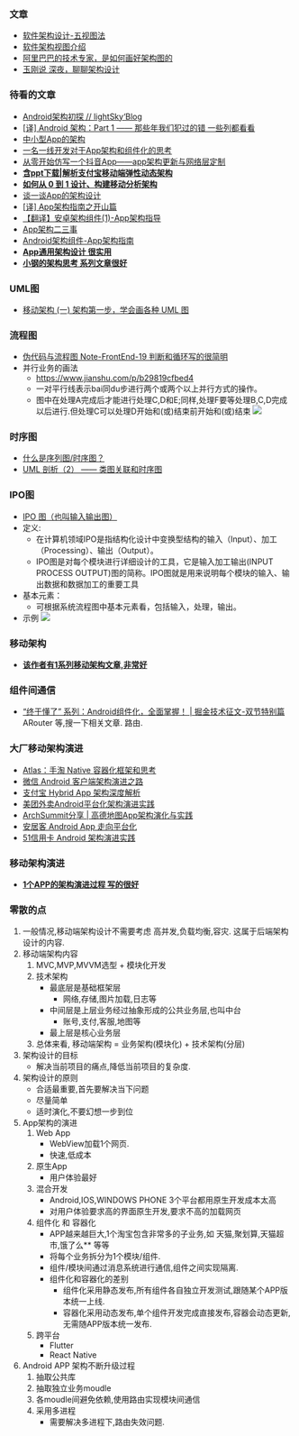 ### 文章
- [软件架构设计-五视图法](https://www.cnblogs.com/pinenut/p/11811896.html)
- [软件架构视图介绍](https://www.jianshu.com/p/44e60742dba0)
- [阿里巴巴的技术专家，是如何画好架构图的](https://mp.weixin.qq.com/s/G5Syqq1Ofxp4VFwEJOHSbg)
- [玉刚说 深夜，聊聊架构设计](https://mp.weixin.qq.com/s/h8cx-pYmhEKQbVg2ZxoIVQ)

### 待看的文章
- [Android架构初探 // lightSky‘Blog](https://mp.weixin.qq.com/s?__biz=MzI3MDE0NzYwNA==&mid=2651433464&idx=1&sn=5acb13e455a4fc6d5b0473f231abbfff&scene=1&srcid=0605aFvvpJNoDcqFgj49Ajcn&key=f5c31ae61525f82e640ae4586cc3885ab3971cc571769fa2616a7fc4ef7e56204bed6af8549ff920ad9653ffac280b35&ascene=0&uin=Mjc3OTU3Nzk1&devicetype=iMac%20MacBookPro10,1%20OSX%20OSX%2010.10.5%20build(14F1808)&version=11020201&pass_ticket=Yfzg8hN3fuLjjXoQDSG+BKWgRxryyVOFVwGFzsu7nB/gSZp9gdXJS/udxKZSNLan)
- [[译] Android 架构：Part 1 —— 那些年我们犯过的错 一些列都看看](https://juejin.im/post/6844903888735207431)
- [中小型App的架构](https://juejin.im/post/6844903542189195271)
- [一名一线开发对于App架构和组件化的思考](https://juejin.im/post/6844903838571298823)
- [从零开始仿写一个抖音App——app架构更新与网络层定制](https://juejin.im/post/6844903687563788301)
- [**含ppt下载|解析支付宝移动端弹性动态架构**](https://tech.antfin.com/community/articles/815)
- [**如何从 0 到 1 设计、构建移动分析架构**](https://tech.antfin.com/community/articles/402)
- [谈一谈App的架构设计](https://juejin.im/post/6844904146718425101)
- [[译] App架构指南之开山篇](https://juejin.im/post/6844903573508063239)
- [【翻译】安卓架构组件(1)-App架构指导](https://www.jianshu.com/p/349f4791a668)
- [App架构二三事](https://juejin.im/post/6844904147636994055)
- [Android架构组件-App架构指南](https://blog.csdn.net/guiying712/article/details/78474177)
- [**App通用架构设计 很实用**](https://www.jianshu.com/p/960fa481e362)
- [**小钢的架构思考 系列文章很好**](https://keeganlee.me/post/architecture/20160621/)

### UML图
- [移动架构 (一) 架构第一步，学会画各种 UML 图](https://juejin.im/post/6844903891067207693)

### 流程图
- [伪代码与流程图 Note-FrontEnd-19 判断和循环写的很简明](https://juejin.im/post/6844904082985975815)
- 并行业务的画法
	- https://www.jianshu.com/p/b29819cfbed4
    - 一对平行线表示bai同du步进行两个或两个以上并行方式的操作。
    - 图中在处理A完成后才能进行处理C,D和E;同样,处理F要等处理B,C,D完成以后进行.但处理C可以处理D开始和(或)结束前开始和(或)结束
	![](https://p3-juejin.byteimg.com/tos-cn-i-k3u1fbpfcp/cd4f830dd4dc41a7a51cb3d16890215a~tplv-k3u1fbpfcp-watermark.image)

### 时序图
- [什么是序列图/时序图？](https://juejin.im/post/6844903861707096072)
- [UML 剖析（2） —— 类图关联和时序图](https://juejin.im/post/6844903555640508424)

### IPO图
- [IPO 图（也叫输入输出图）](https://blog.csdn.net/tgbyn/article/details/53365549)
- 定义:
	- 在计算机领域IPO是指结构化设计中变换型结构的输入（Input）、加工（Processing）、输出（Output）。
    - IPO图是对每个模块进行详细设计的工具，它是输入加工输出(INPUT PROCESS OUTPUT)图的简称。IPO图就是用来说明每个模块的输入、输出数据和数据加工的重要工具
- 基本元素：
	- 可根据系统流程图中基本元素看，包括输入，处理，输出。
- 示例
	![](https://p9-juejin.byteimg.com/tos-cn-i-k3u1fbpfcp/68f901117d454cd9b4089ff013946ccd~tplv-k3u1fbpfcp-watermark.image)

### 移动架构
- [**该作者有1系列移动架构文章,非常好**](https://juejin.im/post/6844903891067207693)

### 组件间通信
- [“终于懂了” 系列：Android组件化，全面掌握！ | 掘金技术征文-双节特别篇](https://juejin.im/post/6881116198889586701)
ARouter 等,搜一下相关文章. 路由.

### 大厂移动架构演进
- [Atlas：手淘 Native 容器化框架和思考](https://www.infoq.cn/article/shoutao-atlas/)
- [微信 Android 客户端架构演进之路](https://www.infoq.cn/article/wechat-android-app-architecture/)
- [支付宝 Hybrid App 架构深度解析](https://tech.antfin.com/community/activities/933)
- [美团外卖Android平台化架构演进实践](https://mp.weixin.qq.com/s?__biz=MjM5NjQ5MTI5OA==&mid=2651747704&idx=1&sn=93c4a5c76b78bc998fa0dab1fdd4547d&chksm=bd12ac358a652523fdf541a5e04d7aad9fb849e5c460aa7dd2c5cbb4c821ccaedde0be147b7c&scene=38#wechat_redirect)
- [ArchSummit分享 | 高德地图App架构演化与实践](https://juejin.im/post/6844903903150997512)
- [安居客 Android App 走向平台化](https://juejin.im/post/6844903975884603400)
- [51信用卡 Android 架构演进实践](https://juejin.im/post/6844903712570228743)

### 移动架构演进
- [**1个APP的架构演进过程 写的很好**](https://mp.weixin.qq.com/s?__biz=MzA5MzI3NjE2MA==&mid=2650238737&idx=1&sn=e28e0ca6a112c730f157483dd6d83a41&chksm=88639e7ebf14176875438d6351e5936d762c46f38d8a292d4ab3817f5ba7ed7a58280009314e&scene=38#wechat_redirect)

### 零散的点
1. 一般情况,移动端架构设计不需要考虑 高并发,负载均衡,容灾. 这属于后端架构设计的内容.
2. 移动端架构内容
	1. MVC,MVP,MVVM选型 + 模块化开发
    2. 技术架构
    	- 最底层是基础框架层
        	- 网络,存储,图片加载,日志等
        - 中间层是上层业务经过抽象形成的公共业务层,也叫中台
        	- 账号,支付,客服,地图等
        - 最上层是核心业务层
	3. 总体来看, 移动端架构 = 业务架构(模块化) + 技术架构(分层)
3. 架构设计的目标
	- 解决当前项目的痛点,降低当前项目的复杂度.
4. 架构设计的原则
	- 合适最重要,首先要解决当下问题
    - 尽量简单
    - 适时演化,不要幻想一步到位
5. App架构的演进
	1. Web App
    	- WebView加载1个网页.
        - 快速,低成本
	2. 原生App
    	- 用户体验最好
	3. 混合开发
    	- Android,IOS,WINDOWS PHONE 3个平台都用原生开发成本太高
        - 对用户体验要求高的界面原生开发,要求不高的加载网页
	4. 组件化 和 容器化
    	- APP越来越巨大,1个淘宝包含非常多的子业务,如 天猫,聚划算,天猫超市,饿了么** 等等
        - 将每个业务拆分为1个模块/组件.
        - 组件/模块间通过消息系统进行通信,组件之间实现隔离.
        - 组件化和容器化的差别
        	- 组件化采用静态发布,所有组件各自独立开发测试,跟随某个APP版本统一上线.
            - 容器化采用动态发布,单个组件开发完成直接发布,容器会动态更新,无需随APP版本统一发布.
	5. 跨平台
    	- Flutter
        - React Native
6. Android APP 架构不断升级过程
	1. 抽取公共库
    2. 抽取独立业务moudle
    3. 各moudle间避免依赖,使用路由实现模块间通信
    4. 采用多进程
    	- 需要解决多进程下,路由失效问题.
